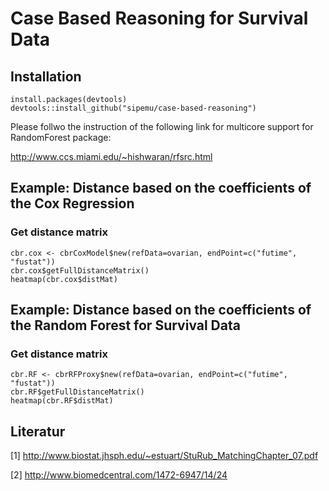 # Case Based Reasoning for Survival Data

## Installation

```{r}
install.packages(devtools)
devtools::install_github("sipemu/case-based-reasoning")
```

Please follwo the instruction of the following link for multicore support for RandomForest package:

http://www.ccs.miami.edu/~hishwaran/rfsrc.html

## Example: Distance based on the coefficients of the Cox Regression 

### Get distance matrix 
```{r}
cbr.cox <- cbrCoxModel$new(refData=ovarian, endPoint=c("futime", "fustat"))
cbr.cox$getFullDistanceMatrix()
heatmap(cbr.cox$distMat)
```

## Example: Distance based on the coefficients of the Random Forest for Survival Data

### Get distance matrix 
```{r}
cbr.RF <- cbrRFProxy$new(refData=ovarian, endPoint=c("futime", "fustat"))
cbr.RF$getFullDistanceMatrix()
heatmap(cbr.RF$distMat)
```

## Literatur

[1] http://www.biostat.jhsph.edu/~estuart/StuRub_MatchingChapter_07.pdf

[2] http://www.biomedcentral.com/1472-6947/14/24
